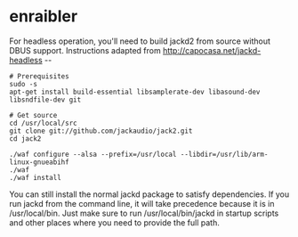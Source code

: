 # enraibler

For headless operation, you'll need to build jackd2 from source without DBUS support. Instructions adapted from http://capocasa.net/jackd-headless --

```
# Prerequisites
sudo -s
apt-get install build-essential libsamplerate-dev libasound-dev libsndfile-dev git

# Get source
cd /usr/local/src
git clone git://github.com/jackaudio/jack2.git
cd jack2

./waf configure --alsa --prefix=/usr/local --libdir=/usr/lib/arm-linux-gnueabihf
./waf
./waf install
```

You can still install the normal jackd package to satisfy dependencies. If you run jackd from the command line, it will take precedence because it is in /usr/local/bin. Just make sure to run /usr/local/bin/jackd in startup scripts and other places where you need to provide the full path.
